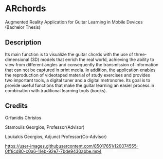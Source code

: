 # ARchords
Augmented Reality Application for Guitar Learning in Mobile Devices (Bachelor Thesis)

## Description
Its main function is to visualize the guitar chords with the use of three-dimensional (3D) 
models that enrich the real world, achieving the ability to view from different angles 
and consequently the transmission of information that can not be captured in print 
media. In addition, the application enables the reproduction of videotaped material of 
study exercises and provides two important tools, a digital tuner and a digital 
metronome. Its goal is to provide useful functions that make the guitar learning an 
easier process in combination with traditional learning tools (books).

## Credits
Orfanidis Christos

Stamoulis Georgios, Professor(Advisor)

Loukakis Georgios, Adjunct Professor(Co-Advisor)


https://user-images.githubusercontent.com/85017651/120074555-0ff8cd80-c0a6-11eb-92e7-7bde9430abbe.mp4
